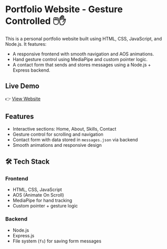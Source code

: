# Portfolio Website - Gesture Controlled 🖱️✋

This is a personal portfolio website built using HTML, CSS, JavaScript, and Node.js. It features:
- A responsive frontend with smooth navigation and AOS animations.
- Hand gesture control using MediaPipe and custom pointer logic.
- A contact form that sends and stores messages using a Node.js + Express backend.
## Live Demo

👉 [View Website]([https://your-deployed-link.com](https://pranjalmahajan-portfolio.netlify.app/))

## Features

- Interactive sections: Home, About, Skills, Contact
- Gesture control for scrolling and navigation
- Contact form with data stored in `messages.json` via backend
- Smooth animations and responsive design

## 🛠️ Tech Stack

### Frontend
- HTML, CSS, JavaScript
- AOS (Animate On Scroll)
- MediaPipe for hand tracking
- Custom pointer + gesture logic

### Backend
- Node.js
- Express.js
- File system (`fs`) for saving form messages
